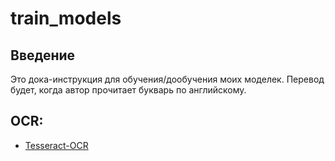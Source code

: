 # train_models

## Введение

Это дока-инструкция для обучения/дообучения моих моделек. 
Перевод будет, когда автор прочитает букварь по английскому.

## OCR:
- [Tesseract-OCR](./tesseract.md)
